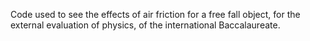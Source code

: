 Code used to see the effects of air friction for a free fall object, for the external evaluation of physics, of the international Baccalaureate.
